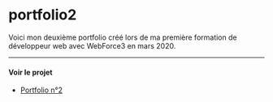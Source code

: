 # portfolio2
Voici mon deuxième portfolio créé lors de ma première formation de développeur web avec WebForce3 en mars 2020.

---

#### Voir le projet

* [Portfolio n°2](https://nadiaprojets.github.io/portfolio2/) 
